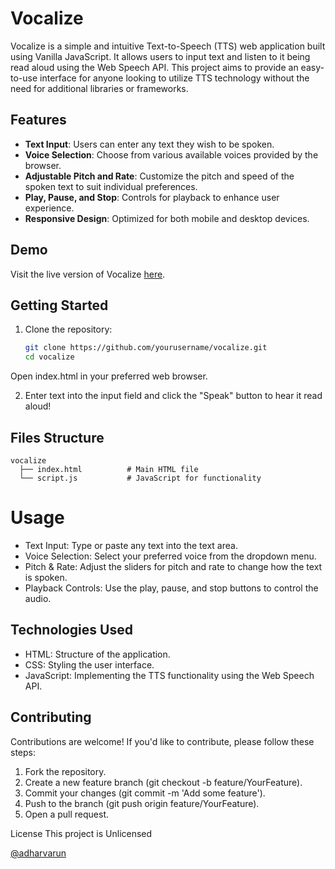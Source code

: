# Vocalize
Vocalize is a simple and intuitive Text-to-Speech (TTS) web application built using Vanilla JavaScript. It allows users to input text and listen to it being read aloud using the Web Speech API. This project aims to provide an easy-to-use interface for anyone looking to utilize TTS technology without the need for additional libraries or frameworks.

## Features
- **Text Input**: Users can enter any text they wish to be spoken.
- **Voice Selection**: Choose from various available voices provided by the browser.
- **Adjustable Pitch and Rate**: Customize the pitch and speed of the spoken text to suit individual preferences.
- **Play, Pause, and Stop**: Controls for playback to enhance user experience.
- **Responsive Design**: Optimized for both mobile and desktop devices.

## Demo
Visit the live version of Vocalize [here](https://adharvarun.github.io/Vocalize).

## Getting Started

1. Clone the repository:
   ```bash
   git clone https://github.com/yourusername/vocalize.git
   cd vocalize
  Open index.html in your preferred web browser.

2. Enter text into the input field and click the "Speak" button to hear it read aloud!

## Files Structure
```
vocalize
  ├── index.html          # Main HTML file
  └── script.js           # JavaScript for functionality
```

# Usage
- Text Input: Type or paste any text into the text area.
- Voice Selection: Select your preferred voice from the dropdown menu.
- Pitch & Rate: Adjust the sliders for pitch and rate to change how the text is spoken.
- Playback Controls: Use the play, pause, and stop buttons to control the audio.

## Technologies Used
- HTML: Structure of the application.
- CSS: Styling the user interface.
- JavaScript: Implementing the TTS functionality using the Web Speech API.

## Contributing
Contributions are welcome! If you'd like to contribute, please follow these steps:
1. Fork the repository.
2. Create a new feature branch (git checkout -b feature/YourFeature).
3. Commit your changes (git commit -m 'Add some feature').
4. Push to the branch (git push origin feature/YourFeature).
5. Open a pull request.

License
This project is Unlicensed

[@adharvarun](https://www.github.com/adharvarun)
